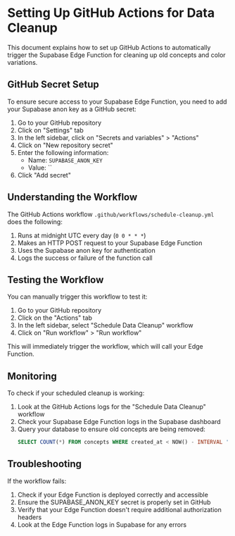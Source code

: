 # Setting Up GitHub Actions for Data Cleanup

This document explains how to set up GitHub Actions to automatically trigger the Supabase Edge Function for cleaning up old concepts and color variations.

## GitHub Secret Setup

To ensure secure access to your Supabase Edge Function, you need to add your Supabase anon key as a GitHub secret:

1. Go to your GitHub repository
2. Click on "Settings" tab
3. In the left sidebar, click on "Secrets and variables" > "Actions"
4. Click on "New repository secret"
5. Enter the following information:
   - Name: `SUPABASE_ANON_KEY`
   - Value: ``
6. Click "Add secret"

## Understanding the Workflow

The GitHub Actions workflow `.github/workflows/schedule-cleanup.yml` does the following:

1. Runs at midnight UTC every day (`0 0 * * *`)
2. Makes an HTTP POST request to your Supabase Edge Function
3. Uses the Supabase anon key for authentication
4. Logs the success or failure of the function call

## Testing the Workflow

You can manually trigger this workflow to test it:

1. Go to your GitHub repository
2. Click on the "Actions" tab
3. In the left sidebar, select "Schedule Data Cleanup" workflow
4. Click on "Run workflow" > "Run workflow"

This will immediately trigger the workflow, which will call your Edge Function.

## Monitoring

To check if your scheduled cleanup is working:

1. Look at the GitHub Actions logs for the "Schedule Data Cleanup" workflow
2. Check your Supabase Edge Function logs in the Supabase dashboard
3. Query your database to ensure old concepts are being removed:
   ```sql
   SELECT COUNT(*) FROM concepts WHERE created_at < NOW() - INTERVAL '3 days';
   ```

## Troubleshooting

If the workflow fails:

1. Check if your Edge Function is deployed correctly and accessible
2. Ensure the SUPABASE_ANON_KEY secret is properly set in GitHub
3. Verify that your Edge Function doesn't require additional authorization headers
4. Look at the Edge Function logs in Supabase for any errors 
